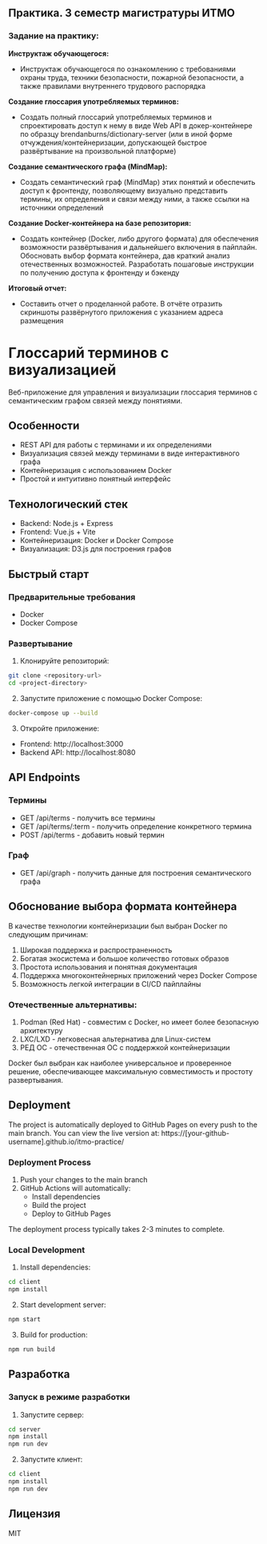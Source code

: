 ## Практика. 3 семестр магистратуры ИТМО

### **Задание на практику:**

**Инструктаж обучающегося:**

- Инструктаж обучающегося по ознакомлению с требованиями охраны труда, техники безопасности, пожарной безопасности, а также правилами внутреннего трудового распорядка

**Создание глоссария употребляемых терминов:**

- Создать полный глоссарий употребляемых терминов и спроектировать доступ к нему в виде  Web API в докер-контейнере по образцу brendanburns/dictionary-server (или в иной форме отчуждения/контейнеризации, допускающей быстрое развёртывание на произвольной платформе)

**Создание семантического графа (MindMap):**

- Создать семантический граф (MindMap) этих понятий и обеспечить доступ к фронтенду, позволяющему визуально представить термины, их определения и связи между ними, а также ссылки на источники определений

**Создание Docker-контейнера на базе репозитория:**

- Создать контейнер (Docker, либо другого формата) для обеспечения возможности развёртывания и дальнейшего включения в пайплайн. Обосновать выбор формата контейнера, дав краткий анализ отечественных возможностей. Разработать пошаговые инструкции по получению доступа к фронтенду и бэкенду

**Итоговый отчет:**

- Составить отчет о проделанной работе. В отчёте отразить скриншоты развёрнутого приложения с указанием адреса размещения

# Глоссарий терминов с визуализацией

Веб-приложение для управления и визуализации глоссария терминов с семантическим графом связей между понятиями.

## Особенности

- REST API для работы с терминами и их определениями
- Визуализация связей между терминами в виде интерактивного графа
- Контейнеризация с использованием Docker
- Простой и интуитивно понятный интерфейс

## Технологический стек

- Backend: Node.js + Express
- Frontend: Vue.js + Vite
- Контейнеризация: Docker и Docker Compose
- Визуализация: D3.js для построения графов

## Быстрый старт

### Предварительные требования

- Docker
- Docker Compose

### Развертывание

1. Клонируйте репозиторий:
```bash
git clone <repository-url>
cd <project-directory>
```

2. Запустите приложение с помощью Docker Compose:
```bash
docker-compose up --build
```

3. Откройте приложение:
- Frontend: http://localhost:3000
- Backend API: http://localhost:8080

## API Endpoints

### Термины
- GET /api/terms - получить все термины
- GET /api/terms/:term - получить определение конкретного термина
- POST /api/terms - добавить новый термин

### Граф
- GET /api/graph - получить данные для построения семантического графа

## Обоснование выбора формата контейнера

В качестве технологии контейнеризации был выбран Docker по следующим причинам:

1. Широкая поддержка и распространенность
2. Богатая экосистема и большое количество готовых образов
3. Простота использования и понятная документация
4. Поддержка многоконтейнерных приложений через Docker Compose
5. Возможность легкой интеграции в CI/CD пайплайны

### Отечественные альтернативы:

1. Podman (Red Hat) - совместим с Docker, но имеет более безопасную архитектуру
2. LXC/LXD - легковесная альтернатива для Linux-систем
3. РЕД ОС - отечественная ОС с поддержкой контейнеризации

Docker был выбран как наиболее универсальное и проверенное решение, обеспечивающее максимальную совместимость и простоту развертывания.

## Deployment

The project is automatically deployed to GitHub Pages on every push to the main branch. You can view the live version at:
https://[your-github-username].github.io/itmo-practice/

### Deployment Process

1. Push your changes to the main branch
2. GitHub Actions will automatically:
   - Install dependencies
   - Build the project
   - Deploy to GitHub Pages

The deployment process typically takes 2-3 minutes to complete.

### Local Development

1. Install dependencies:
```bash
cd client
npm install
```

2. Start development server:
```bash
npm start
```

3. Build for production:
```bash
npm run build
```

## Разработка

### Запуск в режиме разработки

1. Запустите сервер:
```bash
cd server
npm install
npm run dev
```

2. Запустите клиент:
```bash
cd client
npm install
npm run dev
```

## Лицензия

MIT